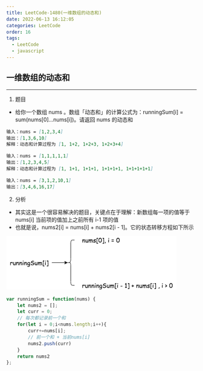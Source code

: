 ```yaml
---
title: LeetCode-1480(一维数组的动态和)
date: 2022-06-13 16:12:05
categories: LeetCode
order: 16
tags:
  - LeetCode
  - javascript
---
```


## 一维数组的动态和
---
1. 题目
- 给你一个数组 nums 。数组「动态和」的计算公式为：runningSum[i] = sum(nums[0]…nums[i])。请返回 nums 的动态和

```md
输入：nums = [1,2,3,4]
输出：[1,3,6,10]
解释：动态和计算过程为 [1, 1+2, 1+2+3, 1+2+3+4]
```

```md
输入：nums = [1,1,1,1,1]
输出：[1,2,3,4,5]
解释：动态和计算过程为 [1, 1+1, 1+1+1, 1+1+1+1, 1+1+1+1+1]
```

```md
输入：nums = [3,1,2,10,1]
输出：[3,4,6,16,17]
```

2. 分析
- 其实这是一个很容易解决的题目，关键点在于理解：新数组每一项的值等于 nums[i] 当前项的值加上之前所有 i-1 项的值
- 也就是说，nums2[i] = nums[i] + nums2[i - 1]。它的状态转移方程如下所示

![](./img/runningSum.png)

```js
var runningSum = function(nums) {
    let nums2 = [];
    let curr = 0;
    // 每次都记录前一个和
    for(let i = 0;i<nums.length;i++){
        curr+=nums[i];
        // 前一个和 + 当前nums[i]
        nums2.push(curr)
    }
    return nums2
};
```
